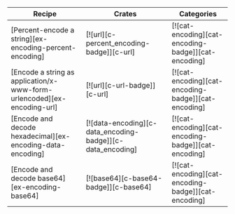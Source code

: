 | Recipe | Crates | Categories |
|--------|--------|------------|
| [Percent-encode a string][ex-encoding-percent-encoding] | [![url][c-percent_encoding-badge]][c-url] | [![cat-encoding][cat-encoding-badge]][cat-encoding] |
| [Encode a string as application/x-www-form-urlencoded][ex-encoding-url] | [![url][c-url-badge]][c-url] | [![cat-encoding][cat-encoding-badge]][cat-encoding] |
| [Encode and decode hexadecimal][ex-encoding-data-encoding] | [![data-encoding][c-data_encoding-badge]][c-data_encoding] | [![cat-encoding][cat-encoding-badge]][cat-encoding] |
| [Encode and decode base64][ex-encoding-base64] | [![base64][c-base64-badge]][c-base64] | [![cat-encoding][cat-encoding-badge]][cat-encoding] |

<div class="hidden">
</div>
